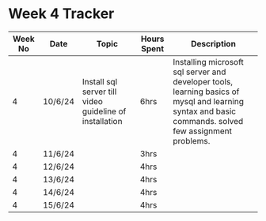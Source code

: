 # Week 4 Tracker

| Week No | Date    | Topic                                   | Hours Spent | Description                                                                                                                                                                        |
| ------- | ------- | --------------------------------------- | ----------- | ---------------------------------------------------------------------------------------------------------------------------------------------------------------------------------- |
| 4       | 10/6/24 | Install sql server till video guideline of installation | 6hrs        | Installing microsoft sql server and developer tools, learning basics of mysql and learning syntax and basic commands. solved few assignment problems. |
| 4       | 11/6/24 |                                         | 3hrs        |
| 4       | 12/6/24 |                                         | 4hrs        |
| 4       | 13/6/24 |                                         | 4hrs        |
| 4       | 14/6/24 |                                         | 4hrs        |
| 4       | 15/6/24  |                                         | 4hrs        |
